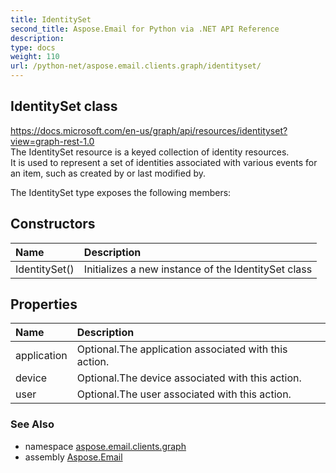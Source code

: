 ```yaml
---
title: IdentitySet
second_title: Aspose.Email for Python via .NET API Reference
description: 
type: docs
weight: 110
url: /python-net/aspose.email.clients.graph/identityset/
---
```


## IdentitySet class

https://docs.microsoft.com/en-us/graph/api/resources/identityset?view=graph-rest-1.0<br/>            The IdentitySet resource is a keyed collection of identity resources. <br/>            It is used to represent a set of identities associated with various events for an item, such as created by or last modified by.

The IdentitySet type exposes the following members:
## Constructors
| Name | Description |
| :- | :- |
|IdentitySet()|Initializes a new instance of the IdentitySet class|
## Properties
| Name | Description |
| :- | :- |
|application|Optional.The application associated with this action.|
|device|Optional.The device associated with this action.|
|user|Optional.The user associated with this action.|

### See Also

* namespace [aspose.email.clients.graph](/email/python-net/aspose.email.clients.graph/)
* assembly [Aspose.Email](/email/python-net/)

